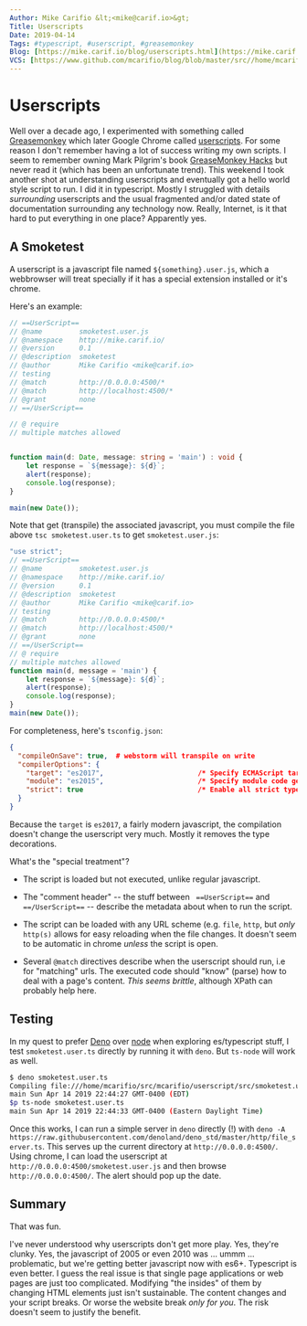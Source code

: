 ```yaml
---
Author: Mike Carifio &lt;<mike@carif.io>&gt;
Title: Userscripts
Date: 2019-04-14
Tags: #typescript, #userscript, #greasemonkey 
Blog: [https://mike.carif.io/blog/userscripts.html](https://mike.carif.io/blog/userscripts.html)
VCS: [https://www.github.com/mcarifio/blog/blob/master/src//home/mcarifio/writing/blog/mike.carif.io/bin/../src/userscripts.md](https://www.github.com/mcarifio/blog/blob/master/src//home/mcarifio/writing/blog/mike.carif.io/bin/../src/userscripts.md)
---
```


# Userscripts

Well over a decade ago, I experimented with something called [Greasemonkey](https://en.wikipedia.org/wiki/Greasemonkey/) which later Google Chrome called [userscripts](). For some reason I don't remember having a lot of success writing my own scripts. I seem to remember owning Mark Pilgrim's book [GreaseMonkey Hacks](https://www.amazon.com/Greasemonkey-Hacks-Tools-Remixing-Firefox/dp/0596101651) but never read it (which has been an unfortunate trend). This weekend I took another shot at understanding userscripts and eventually got a hello world style script to run. I did it in typescript. Mostly I struggled with details _surrounding_ userscripts and the usual fragmented and/or dated state of documentation surrounding any technology now. Really, Internet, is it that hard to put everything in one place? Apparently yes.

## A Smoketest

A userscript is a javascript file named `${something}.user.js`, which a webbrowser will treat specially if it has a special extension installed or it's chrome.

Here's an example:

```typescript
// ==UserScript==
// @name         smoketest.user.js
// @namespace    http://mike.carif.io/
// @version      0.1
// @description  smoketest
// @author       Mike Carifio <mike@carif.io>
// testing
// @match        http://0.0.0.0:4500/*
// @match        http://localhost:4500/*
// @grant        none
// ==/UserScript==

// @ require
// multiple matches allowed


function main(d: Date, message: string = 'main') : void {
    let response = `${message}: ${d}`;
    alert(response);
    console.log(response);
}

main(new Date());
```

Note that get (transpile) the associated javascript, you must compile the file above `tsc smoketest.user.ts` to get `smoketest.user.js`:

```javascript
"use strict";
// ==UserScript==
// @name         smoketest.user.js
// @namespace    http://mike.carif.io/
// @version      0.1
// @description  smoketest
// @author       Mike Carifio <mike@carif.io>
// testing
// @match        http://0.0.0.0:4500/*
// @match        http://localhost:4500/*
// @grant        none
// ==/UserScript==
// @ require
// multiple matches allowed
function main(d, message = 'main') {
    let response = `${message}: ${d}`;
    alert(response);
    console.log(response);
}
main(new Date());
```

For completeness, here's `tsconfig.json`:

```json
{
  "compileOnSave": true,  # webstorm will transpile on write
  "compilerOptions": {
    "target": "es2017",                       /* Specify ECMAScript target version: 'ES3' (default), 'ES5', 'ES2015', 'ES2016', 'ES2017', or 'ESNEXT'. */
    "module": "es2015",                       /* Specify module code generation: 'commonjs', 'amd', 'system', 'umd' or 'es2015'. */
    "strict": true                            /* Enable all strict type-checking options. */
  }
}
```

Because the `target` is `es2017`, a fairly modern javascript, the compilation doesn't change the userscript very much. Mostly it removes the type decorations.

What's the "special treatment"? 

* The script is loaded but not executed, unlike regular javascript.

* The "comment header" -- the stuff between ` ==UserScript==` and ` ==/UserScript==` -- describe the metadata about when to run the script.

* The script can be loaded with any URL scheme (e.g. `file`, `http`, but _only_ `http(s)` allows for easy reloading when the file changes. It doesn't seem to be automatic
  in chrome _unless_ the script is open.

* Several `@match` directives describe when the userscript should run, i.e for "matching" urls. The executed code should "know" (parse) how to deal with a page's content.
  _This seems brittle_, although XPath can probably help here.
  
  
## Testing

In my quest to prefer [Deno]() over [node]() when exploring es/typescript stuff, I test `smoketest.user.ts` directly by running it with `deno`. But `ts-node` will work as well.

```bash
$ deno smoketest.user.ts 
Compiling file:///home/mcarifio/src/mcarifio/userscript/src/smoketest.user.ts
main Sun Apr 14 2019 22:44:27 GMT-0400 (EDT)
$p ts-node smoketest.user.ts 
main Sun Apr 14 2019 22:44:33 GMT-0400 (Eastern Daylight Time)
```

Once this works, I can run a simple server in `deno` directly (!) with `deno -A https://raw.githubusercontent.com/denoland/deno_std/master/http/file_server.ts`.
This serves up the current directory at `http://0.0.0.0:4500/`. Using chrome, I can load the userscript at `http://0.0.0.0:4500/smoketest.user.js` and then browse `http://0.0.0.0:4500/`. The alert should pop up the date.

## Summary

That was fun.

I've never understood why userscripts don't get more play. Yes, they're clunky. Yes, the javascript of 2005 or even 2010 was ... ummm ... problematic, but we're getting better javascript now with es6+. Typescript is even better. I guess the real issue is that single page applications or web pages are just too complicated. Modifying "the insides" of them by changing HTML elements just isn't sustainable. The content changes and your script breaks. Or worse the website break _only for you_. The risk doesn't seem to justify the benefit.

